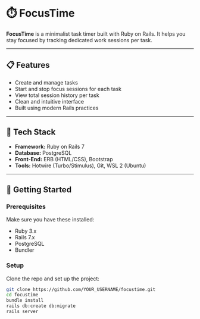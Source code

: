 # ⏱️ FocusTime

**FocusTime** is a minimalist task timer built with Ruby on Rails. It helps you stay focused by tracking dedicated work sessions per task.

---

## 📋 Features

- Create and manage tasks
- Start and stop focus sessions for each task
- View total session history per task
- Clean and intuitive interface
- Built using modern Rails practices

---

## 🧰 Tech Stack

- **Framework:** Ruby on Rails 7
- **Database:** PostgreSQL
- **Front-End:** ERB (HTML/CSS), Bootstrap 
- **Tools:** Hotwire (Turbo/Stimulus), Git, WSL 2 (Ubuntu)

---

## 🚀 Getting Started

### Prerequisites

Make sure you have these installed:

- Ruby 3.x
- Rails 7.x
- PostgreSQL
- Bundler

### Setup

Clone the repo and set up the project:

```bash
git clone https://github.com/YOUR_USERNAME/focustime.git
cd focustime
bundle install
rails db:create db:migrate
rails server
